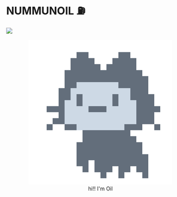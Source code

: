 # NUMMUNOIL :fuelpump:

[![](https://visitcount.itsvg.in/api?id=nummunoil&label=Profile%20Views&pretty=true)](https://github.com/nummunoil)

<p align="center">
  <img src="./img/mona-loading-dimmed.gif">
  <br />
  hi!! I'm Oil
</p>
